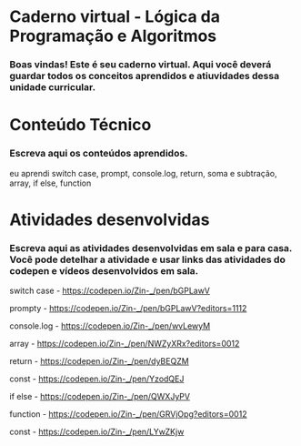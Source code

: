 # Caderno virtual - Lógica da Programação e Algoritmos
### Boas vindas! Este é seu caderno virtual. Aqui você deverá guardar todos os conceitos aprendidos e atiuvidades dessa unidade curricular. 


# Conteúdo Técnico
### Escreva aqui os conteúdos aprendidos.
eu aprendi switch case, prompt, console.log, return, soma e subtração, array, if else, function



# Atividades desenvolvidas
### Escreva aqui as atividades desenvolvidas em sala e para casa. Você pode detelhar a atividade e usar links das atividades do codepen e vídeos desenvolvidos em sala. 

switch case - https://codepen.io/Zin-_/pen/bGPLawV

prompty - https://codepen.io/Zin-_/pen/bGPLawV?editors=1112

console.log - https://codepen.io/Zin-_/pen/wvLewyM

array - https://codepen.io/Zin-_/pen/NWZyXRx?editors=0012

return - https://codepen.io/Zin-_/pen/dyBEQZM

const - https://codepen.io/Zin-_/pen/YzodQEJ

if else - https://codepen.io/Zin-_/pen/QWXJyPV

function - https://codepen.io/Zin-_/pen/GRVjOpg?editors=0012

const - https://codepen.io/Zin-_/pen/LYwZKjw
